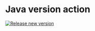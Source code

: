 # Java version action

[![Release new version](https://github.com/Daniele-Tentoni/java-version-action/actions/workflows/release.yml/badge.svg)](https://github.com/Daniele-Tentoni/java-version-action/actions/workflows/release.yml)
